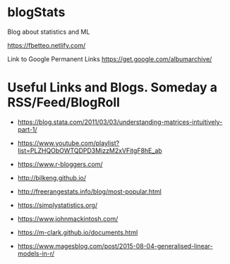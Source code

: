 # blogStats
Blog about statistics and ML

https://fbetteo.netlify.com/

Link to Google Permanent Links
https://get.google.com/albumarchive/

# Useful Links and Blogs. Someday a RSS/Feed/BlogRoll

* https://blog.stata.com/2011/03/03/understanding-matrices-intuitively-part-1/

* https://www.youtube.com/playlist?list=PLZHQObOWTQDPD3MizzM2xVFitgF8hE_ab

* https://www.r-bloggers.com/

* http://bjlkeng.github.io/

* http://freerangestats.info/blog/most-popular.html

* https://simplystatistics.org/

* https://www.johnmackintosh.com/

* https://m-clark.github.io/documents.html

* https://www.magesblog.com/post/2015-08-04-generalised-linear-models-in-r/
